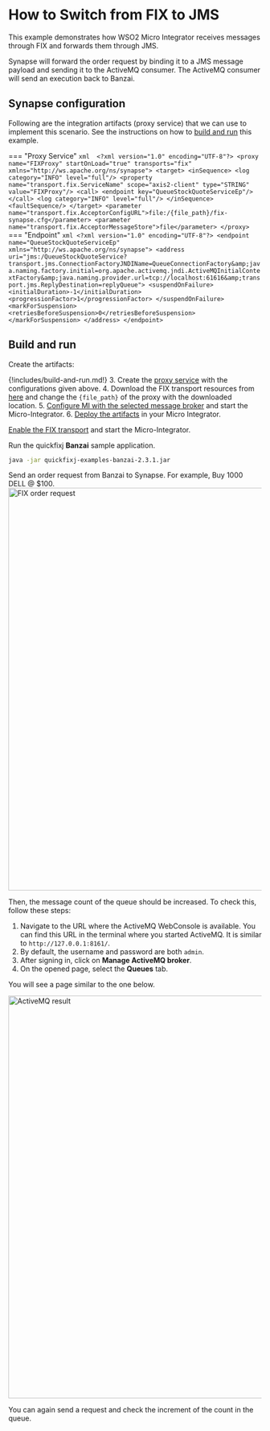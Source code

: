 # How to Switch from FIX to JMS

This example demonstrates how WSO2 Micro Integrator receives messages through FIX and forwards them through JMS.

Synapse will forward the order request by binding it to a JMS message payload and sending it to the ActiveMQ consumer. The ActiveMQ consumer will send an execution back to Banzai.

## Synapse configuration

Following are the integration artifacts (proxy service) that we can use to implement this scenario. See the instructions on how to [build and run](#build-and-run) this example.

=== "Proxy Service"
    ```xml 
    <?xml version="1.0" encoding="UTF-8"?>
    <proxy name="FIXProxy" startOnLoad="true" transports="fix" xmlns="http://ws.apache.org/ns/synapse">
        <target>
            <inSequence>
                <log category="INFO" level="full"/>
                <property name="transport.fix.ServiceName" scope="axis2-client" type="STRING" value="FIXProxy"/>
                <call>
                    <endpoint key="QueueStockQuoteServiceEp"/>
                </call>
                <log category="INFO" level="full"/>
            </inSequence>
            <faultSequence/>
        </target>
        <parameter name="transport.fix.AcceptorConfigURL">file:/{file_path}/fix-synapse.cfg</parameter>
        <parameter name="transport.fix.AcceptorMessageStore">file</parameter>
    </proxy>
    ```
=== "Endpoint"
    ```xml
    <?xml version="1.0" encoding="UTF-8"?>
    <endpoint name="QueueStockQuoteServiceEp" xmlns="http://ws.apache.org/ns/synapse">
        <address uri="jms:/QueueStockQuoteService?transport.jms.ConnectionFactoryJNDIName=QueueConnectionFactory&amp;java.naming.factory.initial=org.apache.activemq.jndi.ActiveMQInitialContextFactory&amp;java.naming.provider.url=tcp://localhost:61616&amp;transport.jms.ReplyDestination=replyQueue">
            <suspendOnFailure>
                <initialDuration>-1</initialDuration>
                <progressionFactor>1</progressionFactor>
            </suspendOnFailure>
            <markForSuspension>
                <retriesBeforeSuspension>0</retriesBeforeSuspension>
            </markForSuspension>
        </address>
    </endpoint>
    ```

## Build and run

Create the artifacts:

{!includes/build-and-run.md!}
3. Create the [proxy service]({{base_path}}/develop/creating-artifacts/creating-a-proxy-service) with the configurations given above.
4. Download the FIX transport resources from [here](https://github.com/wso2-docs/WSO2_EI/tree/master/FIX-transport-resources) and change the `{file_path}` of the proxy with the downloaded location.
5. [Configure MI with the selected message broker]({{base_path}}/install-and-setup/setup/brokers/configure-with-activemq) and start the Micro-Integrator.
6. [Deploy the artifacts]({{base_path}}/develop/deploy-artifacts) in your Micro Integrator.

[Enable the FIX transport]({{base_path}}/install-and-setup/setup/transport-configurations/configuring-transports/#configuring-the-fix-transport) and start the Micro-Integrator.

Run the quickfixj **Banzai** sample application.

```bash
java -jar quickfixj-examples-banzai-2.3.1.jar
```

Send an order request from Banzai to Synapse. For example, Buy 1000 DELL @ $100. 
<img src="{{base_path}}/assets/img/learn/fix-to-http.png" title="FIX order request" width="800" alt="FIX order request" />

Then, the message count of the queue should be increased. To check this, follow these steps:

1. Navigate to the URL where the ActiveMQ WebConsole is available. You can find this URL in the terminal where you started ActiveMQ. It is similar to `http://127.0.0.1:8161/`. 
2. By default, the username and password are both `admin`.
3. After signing in, click on **Manage ActiveMQ broker**.
4. On the opened page, select the **Queues** tab.

You will see a page similar to the one below.

<img src="{{base_path}}/assets/img/learn/activemq-result.png" title="ActiveMQ result" width="800" alt="ActiveMQ result" />

You can again send a request and check the increment of the count in the queue. 

